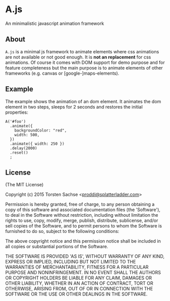 # A.js

  An minimalistic javascript animation framework


## About

  `A.js` is a minimal js framework to animate elements where css animations are not available or not good enough. It is
  **not an replacement** for css animations. Of course it comes with DOM support for demo purpose and for feature
  completeness but the main purpose is to animate elements of other frameworks (e.g. canvas or [google-]maps-elements).


## Example

  The example shows the animation of an dom element. It animates the dom element in two steps, sleeps for 2 seconds
  and restores the initial properties:

    A('#foo')
      .animate({
        backgroundColor: "red",
        width: 500,
      })
      .animate({ width: 250 })
      .delay(2000)
      .reset()
      ;


## License

(The MIT License)

Copyright (c) 2015 Torsten Sachse &lt;proddi@splatterladder.com&gt;

Permission is hereby granted, free of charge, to any person obtaining
a copy of this software and associated documentation files (the
'Software'), to deal in the Software without restriction, including
without limitation the rights to use, copy, modify, merge, publish,
distribute, sublicense, and/or sell copies of the Software, and to
permit persons to whom the Software is furnished to do so, subject to
the following conditions:

The above copyright notice and this permission notice shall be
included in all copies or substantial portions of the Software.

THE SOFTWARE IS PROVIDED 'AS IS', WITHOUT WARRANTY OF ANY KIND,
EXPRESS OR IMPLIED, INCLUDING BUT NOT LIMITED TO THE WARRANTIES OF
MERCHANTABILITY, FITNESS FOR A PARTICULAR PURPOSE AND NONINFRINGEMENT.
IN NO EVENT SHALL THE AUTHORS OR COPYRIGHT HOLDERS BE LIABLE FOR ANY
CLAIM, DAMAGES OR OTHER LIABILITY, WHETHER IN AN ACTION OF CONTRACT,
TORT OR OTHERWISE, ARISING FROM, OUT OF OR IN CONNECTION WITH THE
SOFTWARE OR THE USE OR OTHER DEALINGS IN THE SOFTWARE.
